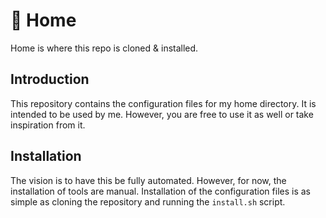 # 🏡 Home
Home is where this repo is cloned & installed.

## Introduction

This repository contains the configuration files for my home directory. It is
intended to be used by me. However, you are free to use it as well or take
inspiration from it.

## Installation

The vision is to have this be fully automated. However,
for now, the installation of tools are manual. Installation of the configuration
files is as simple as cloning the repository and running the `install.sh` script.

